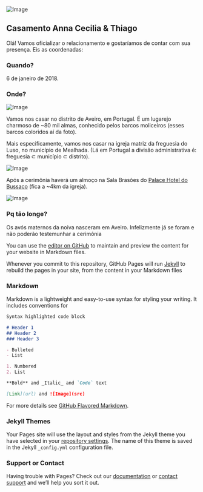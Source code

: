 ![Image](http://i.imgur.com/mNJ2wxf.jpg)

## Casamento Anna Cecilia & Thiago

Olá! Vamos oficializar o relacionamento e gostaríamos de contar com sua presença. Eis as coordenadas:

### Quando?

6 de janeiro de 2018.

### Onde?

![Image](https://upload.wikimedia.org/wikipedia/commons/thumb/0/0c/Aveiro_-_Portugal_%2816885263852%29.jpg/1200px-Aveiro_-_Portugal_%2816885263852%29.jpg)

Vamos nos casar no distrito de Aveiro, em Portugal. É um lugarejo charmoso de ~80 mil almas, conhecido pelos barcos moliceiros (esses barcos coloridos aí da foto).

Mais especificamente, vamos nos casar na igreja matriz da freguesia do Luso, no município de Mealhada. (Lá em Portugal a divisão administrativa é: freguesia ⊂ município ⊂ distrito).

![Image](http://static.panoramio.com/photos/large/130193712.jpg)

Após a cerimônia haverá um almoço na Sala Brasões do [Palace Hotel do Bussaco](http://www.almeidahotels.pt/pt/hotel-coimbra-portugal) (fica a ~4km da igreja).

![Image](https://upload.wikimedia.org/wikipedia/commons/thumb/3/30/Palace_Hotel_do_Bussaco.JPG/1200px-Palace_Hotel_do_Bussaco.JPG)

### Pq tão longe?

Os avós maternos da noiva nasceram em Aveiro. Infelizmente já se foram e não poderão testemunhar a cerimônia

You can use the [editor on GitHub](https://github.com/thiagomarzagao/convite/edit/master/index.md) to maintain and preview the content for your website in Markdown files.

Whenever you commit to this repository, GitHub Pages will run [Jekyll](https://jekyllrb.com/) to rebuild the pages in your site, from the content in your Markdown files

### Markdown

Markdown is a lightweight and easy-to-use syntax for styling your writing. It includes conventions for

```markdown
Syntax highlighted code block

# Header 1
## Header 2
### Header 3

- Bulleted
- List

1. Numbered
2. List

**Bold** and _Italic_ and `Code` text

[Link](url) and ![Image](src)
```

For more details see [GitHub Flavored Markdown](https://guides.github.com/features/mastering-markdown/).

### Jekyll Themes

Your Pages site will use the layout and styles from the Jekyll theme you have selected in your [repository settings](https://github.com/thiagomarzagao/convite/settings). The name of this theme is saved in the Jekyll `_config.yml` configuration file.

### Support or Contact

Having trouble with Pages? Check out our [documentation](https://help.github.com/categories/github-pages-basics/) or [contact support](https://github.com/contact) and we’ll help you sort it out.
